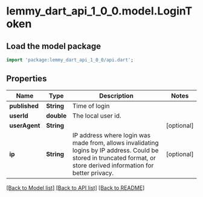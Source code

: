 # lemmy_dart_api_1_0_0.model.LoginToken

## Load the model package
```dart
import 'package:lemmy_dart_api_1_0_0/api.dart';
```

## Properties
Name | Type | Description | Notes
------------ | ------------- | ------------- | -------------
**published** | **String** | Time of login | 
**userId** | **double** | The local user id. | 
**userAgent** | **String** |  | [optional] 
**ip** | **String** | IP address where login was made from, allows invalidating logins by IP address. Could be stored in truncated format, or store derived information for better privacy. | [optional] 

[[Back to Model list]](../README.md#documentation-for-models) [[Back to API list]](../README.md#documentation-for-api-endpoints) [[Back to README]](../README.md)


